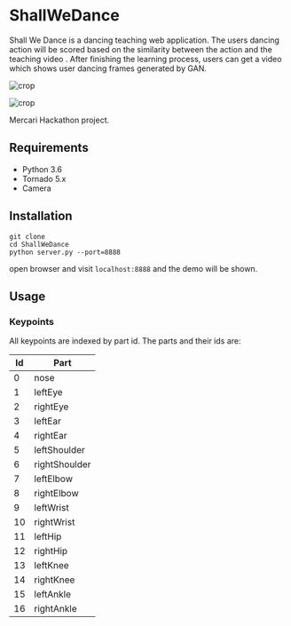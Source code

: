 # ShallWeDance

Shall We Dance is a dancing teaching web application. The users dancing action will be scored based on the similarity between the action and the teaching video . After finishing the learning process, users can get a video which shows user dancing frames generated by GAN.

![crop](static/gif/crop.gif)

![crop](static/gif/crop_gan.gif)

Mercari Hackathon project.

## Requirements

* Python 3.6
* Tornado 5.x
* Camera

## Installation

```
git clone
cd ShallWeDance
python server.py --port=8888
```

open browser and visit `localhost:8888` and the demo will be shown.

## Usage

### 

### Keypoints

All keypoints are indexed by part id. The parts and their ids are:

| Id   | Part          |
| ---- | ------------- |
| 0    | nose          |
| 1    | leftEye       |
| 2    | rightEye      |
| 3    | leftEar       |
| 4    | rightEar      |
| 5    | leftShoulder  |
| 6    | rightShoulder |
| 7    | leftElbow     |
| 8    | rightElbow    |
| 9    | leftWrist     |
| 10   | rightWrist    |
| 11   | leftHip       |
| 12   | rightHip      |
| 13   | leftKnee      |
| 14   | rightKnee     |
| 15   | leftAnkle     |
| 16   | rightAnkle    |